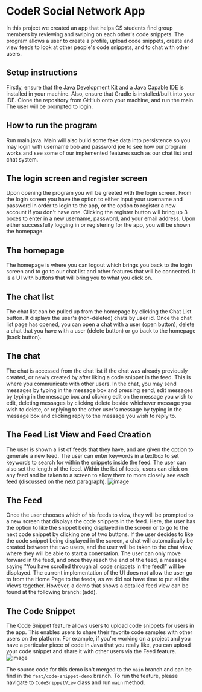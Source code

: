 

# CodeR Social Network App
In this project we created an app that helps CS students find group members by reviewing and swiping on each other's code snippets. The program allows a user to create a profile, upload code snippets, create and view feeds to look at other people's code snippets, and to chat with other users. 

## Setup instructions 
Firstly, ensure that the Java Development Kit and a Java Capable IDE is installed in your machine. Also, ensure that Gradle is installed/built into your IDE.
Clone the repository from GitHub onto your machine, and run the main. The user will be prompted to login. 

## How to run the program 
Run main.java. Main will also build some fake data into persistence so you may login with username bob and password joe to see how our program works and see some of our implemented features such as our chat list and chat system. 

## The login screen and register screen
Upon opening the program you will be greeted with the login screen. From the login screen you have the option to either input your username and password in order to login to the app, or the option to register a new account if you don't have one. Clicking the register button will bring up 3 boxes to enter in a new username, password, and your email address. Upon either successfully logging in or registering for the app, you will be shown the homepage. 

## The homepage
The homepage is where you can logout which brings you back to the login screen and to go to our chat list and other features that will be connected. It is a UI with buttons that will bring you to what you click on.

## The chat list
The chat list can be pulled up from the homepage by clicking the Chat List button. It displays the user's (non-deleted) 
chats by user id. Once the chat list page has opened, you can open a chat with a user (open button), delete a chat that 
you have with a user (delete button) or go back to the homepage (back button).

## The chat
The chat is accessed from the chat list if the chat was already previously created, or newly created by after liking a code snippet in the feed. This is where you communicate with other users. In the chat, you may send messages by typing in the message box and pressing send, edit messages by typing in the message box and clicking edit on the message you wish to edit, deleting messages by clicking delete beside whichever message you wish to delete, or replying to the other user's message by typing in the message box and clicking reply to the message you wish to reply to.

## The Feed List View and Feed Creation
The user is shown a list of feeds that they have, and are given the option to generate a new feed. The user can enter keywords in a textbox to set keywords to search for within the snippets inside the feed. The user can also set the length of the feed. Within the list of feeds, users can click on any feed and be taken to a screen to allow them to more closely see each feed (discussed on the next paragraph). 
![image](https://user-images.githubusercontent.com/46763768/206085545-39dc982f-31f1-4a77-a986-660c7bcb65a8.png)

## The Feed
Once the user chooses which of his feeds to view, they will be prompted to a new screen that displays the code snippets in the feed. Here, the user has the option to like the snippet being displayed in the screen or to go to the next code snippet by clicking one of two buttons. If the user decides to like the code snippet being displayed in the screen, a chat will automatically be created between the two users, and the user will be taken to the chat view, where they will be able to start a conersation. The user can only move forward in the feed, and once they reach the end of the feed, a message saying "You have scrolled through all code snippets in the feed!" will be displayed. The current implementation of the UI does not allow the user go to from the Home Page to the feeds, as we did not have time to put all the Views together. However, a demo that shows a detailed feed view can be found at the following branch: (add). 

## The Code Snippet
The Code Snippet feature allows users to upload code snippets for users in the app. This enables users to share their favorite code samples with other users on the platform. For example, if you're working on a project and you have a particular piece of code in Java that you really like, you can upload your code snippet and share it with other users via the Feed feature.
![image](https://user-images.githubusercontent.com/113304652/206086134-28959750-214e-4b0a-92d4-de6fbacc81ec.png)

The source code for this demo isn't merged to the `main` branch and can be find in the `feat/code-snippet-demo` branch. To run the feature, please navigate to `CodeSnippetView` class and run `main` method.


